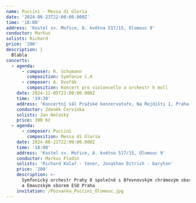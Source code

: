 ```yaml
---
name: Puccini - Messa di Gloria
date: '2024-06-23T22:00:00.000Z'
time: '18:00'
address: 'Kostel sv. Mořice, 8. května 517/15, Olomouc 9'
conductor: Markus
solists: Richard
price: '200'
description: |
  Blabla
concerts:
  - agenda:
      - composer: R. Schumann
        composition: Symfonie č.4
      - composer: A. Dvořák
        composition: Koncert pro violoncello a orchestr h moll
    date: 2024-12-05T23:00:00.000Z
    time: '19:30'
    address: 'Koncertní sál Pražské konzervatoře, Na Rejdišti 1, Praha 1 – Staré Město'
    conductor: Zdeněk Červinka
    solists: Jan Nečaský
    price: 300 Kč
  - agenda:
      - composer: Puccini
        composition: Messa di Gloria
    date: 2024-06-21T22:00:00.000Z
    time: '18:00'
    address: 'Kostel sv. Mořice, 8. května 517/15, Olomouc 9'
    conductor: Markus Flodin
    solists: 'Richard Kolař - tenor, Jonathan Ditrich - baryton'
    price: '200'
    description: >-
      Symfonický orchestr Prahy 8 společně s Břevnovským chrámovým sborem Praha
      a Emauzským sborem ESO Praha
    invitation: /Pozvanka_Puccini_Olomouc.jpg
---
```


